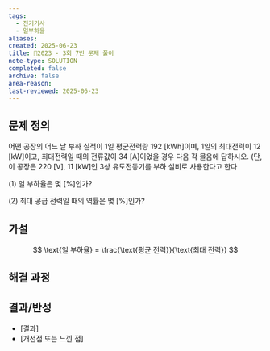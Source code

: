 ```yaml
---
tags:
  - 전기기사
  - 일부하율
aliases: 
created: 2025-06-23
title: 🔬2023 - 3회 7번 문제 풀이
note-type: SOLUTION
completed: false
archive: false
area-reason: 
last-reviewed: 2025-06-23
---
```



## 문제 정의
어떤 공장의 어느 날 부하 실적이 1일 평균전력량 192 \[kWh]이며, 1일의 최대전력이 12 \[kW]이고, 최대전력일 때의 전류값이 34 \[A]이었을 경우 다음 각 물음에 답하시오. (단, 이 공장은 220 \[V], 11 \[kW]인 3상 유도전동기를 부하 설비로 사용한다고 한다

(1) 일 부하율은 몇 \[%]인가?

(2) 최대 공급 전력일 때의 역률은 몇 \[%]인가?

## 가설
$$
\text{일 부하율} = \frac{\text{평균 전력}}{\text{최대 전력}}
$$


## 해결 과정


## 결과/반성
- [결과]
- [개선점 또는 느낀 점]